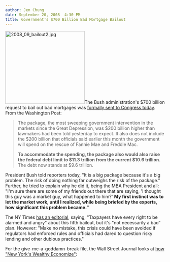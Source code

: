 ```yaml
---
author: Jen Chung
date: September 20, 2008  4:30 PM
title: Government's $700 Billion Bad Mortgage Bailout
---
```


<p><img alt="2008_09_bailout2.jpg" src="https://web.archive.org/web/20111117102005im_/http://gothamist.com/attachments/jen/2008_09_bailout2.jpg" width="250" height="229" class="right">The Bush administration&apos;s $700 billion request to bail out bad mortgages was <a href="https://web.archive.org/web/20111117102005/http://www.washingtonpost.com/wp-dyn/content/article/2008/09/20/AR2008092000883.html?hpid=topnews">formally sent to Congress today</a>.  From the Washington Post:</p><blockquote>The package, the most sweeping government intervention in the markets since the Great Depression, was $200 billion higher than lawmakers had been told yesterday to expect. It also does not include the $200 billion that officials said earlier this month the government will spend on the rescue of Fannie Mae and Freddie Mac.<p></p>

<p><strong>To accommodate the spending, the package also would also raise the federal debt limit to $11.3 trillion from the current $10.6 trillion.</strong> The debt now stands at $9.6 trillion.</p></blockquote>President Bush told reporters today, &quot;It is a big package because it&apos;s a big problem. The risk of doing nothing far outweighs the risk of the package.&quot;  Further, he tried to explain why he did it, being the MBA President and all: &quot;I&apos;m sure there are some of my friends out there that are saying, &apos;I thought this guy was a market guy, what happened to him?&apos;  <strong>My first instinct was to let the market work, until I realized, while being briefed by the experts, how significant this problem became.</strong>&apos;&apos;<p></p>

<p>The NY Times <a href="https://web.archive.org/web/20111117102005/http://www.nytimes.com/2008/09/20/opinion/20sat1.html?hp">has an editorial</a>, saying, &quot;Taxpayers have every right to be alarmed and angry&quot; about this fifth bailout, but it&apos;s &quot;not necessarily a bad&quot; plan.  However: &quot;Make no mistake, this crisis could have been avoided if regulators had enforced rules and officials had dared to question risky lending and other dubious practices.&quot; </p>

<p>For the give-me-a-goddamn-break file, the Wall Street Journal looks at <a href="https://web.archive.org/web/20111117102005/http://online.wsj.com/article/SB122187131490959185.html?mod=article-outset-box">how &quot;New York&apos;s Wealthy Economize&quot;</a>:</p>